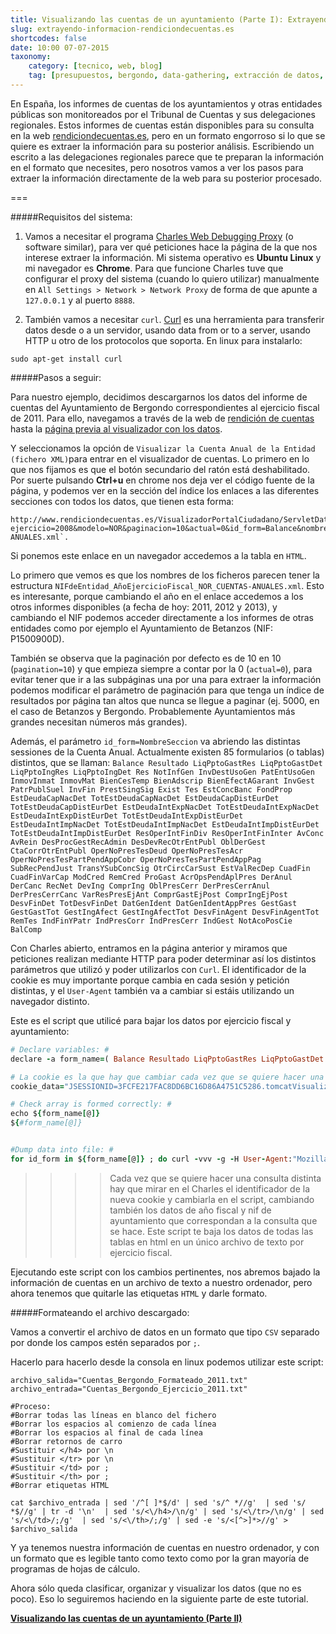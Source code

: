 ```yaml
---
title: Visualizando las cuentas de un ayuntamiento (Parte I): Extrayendo información de rendiciondecuentas.es
slug: extrayendo-informacion-rendiciondecuentas.es
shortcodes: false
date: 10:00 07-07-2015
taxonomy:
    category: [tecnico, web, blog]
    tag: [presupuestos, bergondo, data-gathering, extracción de datos, tutorial]
---
```


En España, los informes de cuentas de los ayuntamientos y otras entidades públicas son monitoreados por el Tribunal de Cuentas y sus delegaciones regionales. Estos informes de cuentas están disponibles para su consulta en la web [rendiciondecuentas.es](http://rendiciondecuentas.es), pero en un formato engorroso si lo que se quiere es extraer la información para su posterior análisis. Escribiendo un escrito a las delegaciones regionales parece que te preparan la información en el formato que necesites, pero nosotros vamos a ver los pasos para extraer la información directamente de la web para su posterior procesado.

===

#####Requisitos del sistema:  

1. Vamos a necesitar el programa [Charles Web Debugging Proxy](http://www.charlesproxy.com/) (o software similar), para ver qué peticiones hace la página de la que nos interese extraer la información.  Mi sistema operativo es **Ubuntu Linux** y mi navegador es **Chrome**. Para que funcione Charles tuve que configurar el proxy del sistema (cuando lo quiero utilizar) manualmente en 
`All Settings > Network > Network Proxy` de forma de que apunte a `127.0.0.1` y al puerto `8888`. 

2. También vamos a necesitar `curl`. [Curl](http://curl.haxx.se/)  es una herramienta para transferir datos desde o a un servidor, usando  data from or to a server, usando HTTP u otro de los protocolos que soporta.  En linux para instalarlo: 
``` 
sudo apt-get install curl
 ```

#####Pasos a seguir: 

Para nuestro ejemplo, decidimos descargarnos los datos del informe de cuentas del Ayuntamiento de Bergondo correspondientes al ejercicio fiscal de 2011. 
Para ello, navegamos a través de la web de [rendición de cuentas](http://rendiciondecuentas.es) hasta la [página previa al visualizador con los datos](http://www.rendiciondecuentas.es/es/consultadeentidadesycuentas/buscarCuentas/consultarCuenta.html?dd=true&idEntidadPpal=2122&idEntidad=2122&idTipoEntidad=A&idModelo=3&ejercicio=2011&nifEntidad=P1500800F
).

Y seleccionamos la opción de  `Visualizar la Cuenta Anual de la Entidad (fichero XML)`para entrar en el visualizador de cuentas.  Lo primero en lo que nos fijamos es que el botón secundario del ratón está deshabilitado.  Por suerte pulsando **Ctrl+u** en chrome nos deja ver el código fuente de la página, y podemos ver en la sección del índice los enlaces a las diferentes secciones con todos los datos, que tienen esta forma:
```
http://www.rendiciondecuentas.es/VisualizadorPortalCiudadano/ServletDatos?ejercicio=2008&modelo=NOR&paginacion=10&actual=0&id_form=Balance&nombreFichero=P1500800F_2011_NOR_CUENTAS-ANUALES.xml`.
```
Si ponemos este enlace en un navegador accedemos a la tabla en `HTML`. 

Lo primero que vemos es que los nombres de los ficheros parecen tener la estructura `NIFdeEntidad_AñoEjercicioFiscal_NOR_CUENTAS-ANUALES.xml`.
Esto es interesante, porque cambiando el año en el enlace accedemos a los otros informes disponibles (a fecha de hoy: 2011, 2012 y 2013), y cambiando el NIF podemos acceder directamente a los informes de otras entidades como por ejemplo el Ayuntamiento de Betanzos (NIF:  P1500900D).

También se observa que la paginación por defecto es de 10 en 10 (`pagination=10`) y que empieza siempre a contar por la 0 (`actual=0`), para evitar tener que ir a las subpáginas una por una para extraer la información podemos modificar el parámetro de paginación para que tenga un índice de resultados por página tan altos que nunca se llegue a paginar (ej. 5000, en el caso de Betanzos y Bergondo. Probablemente Ayuntamientos más grandes necesitan números más grandes).

Además, el parámetro `id_form=NombreSeccion` va abriendo las distintas sessiones de la Cuenta Anual.  Actualmente existen 85 formularios (o tablas) distintos, que se llaman: 
`Balance Resultado LiqPptoGastRes LiqPptoGastDet LiqPptoIngRes LiqPptoIngDet Res NotInfGen InvDestUsoGen PatEntUsoGen InmovInmat InmovMat BienCesTemp BienAdscrip BienEfectAGarant InvGest PatrPublSuel InvFin PrestSingSig Exist Tes EstConcBanc FondProp EstDeudaCapNacDet TotEstDeudaCapNacDet EstDeudaCapDistEurDet TotEstDeudaCapDistEurDet EstDeudaIntExpNacDet TotEstDeudaIntExpNacDet EstDeudaIntExpDistEurDet TotEstDeudaIntExpDistEurDet EstDeudaIntImpNacDet TotEstDeudaIntImpNacDet EstDeudaIntImpDistEurDet TotEstDeudaIntImpDistEurDet ResOperIntFinDiv ResOperIntFinInter AvConc AvRein DesProcGestRecAdmin DesDevRecOtrEntPubl OblDerGest CtaCorrOtrEntPubl OperNoPresTesDeud OperNoPresTesAcr OperNoPresTesPartPendAppCobr OperNoPresTesPartPendAppPag SubRecPendJust TransYSubConcSig OtrCircCarSust EstValRecDep CuadFin CuadFinVarCap ModCred RemCred ProGast AcrOpsPendAplPres DerAnul DerCanc RecNet DevIng ComprIng OblPresCerr DerPresCerrAnul DerPresCerrCanc VarResPresEjAnt ComprGastEjPost ComprIngEjPost DesvFinDet TotDesvFinDet DatGenIdent DatGenIdentAppPres GestGast GestGastTot GestIngAfect GestIngAfectTot DesvFinAgent DesvFinAgentTot RemTes IndFinYPatr IndPresCorr IndPresCerr IndGest NotAcoPosCie BalComp`


Con Charles abierto, entramos en la página anterior y miramos que peticiones realizan mediante HTTP para poder determinar así los distintos parámetros que utilizó y poder utilizarlos con `Curl`. El identificador de la cookie es muy importante porque cambia en cada sesión y petición distintas, y el `User-Agent` también va a cambiar si estáis utilizando un navegador distinto. 

Este es el script que utilicé para bajar los datos por ejercicio fiscal y ayuntamiento:

```ruby
# Declare variables: #
declare -a form_name=( Balance Resultado LiqPptoGastRes LiqPptoGastDet LiqPptoIngRes LiqPptoIngDet Res NotInfGen InvDestUsoGen PatEntUsoGen InmovInmat InmovMat BienCesTemp BienAdscrip BienEfectAGarant InvGest PatrPublSuel InvFin PrestSingSig Exist Tes EstConcBanc FondProp EstDeudaCapNacDet TotEstDeudaCapNacDet EstDeudaCapDistEurDet TotEstDeudaCapDistEurDet EstDeudaIntExpNacDet TotEstDeudaIntExpNacDet EstDeudaIntExpDistEurDet TotEstDeudaIntExpDistEurDet EstDeudaIntImpNacDet TotEstDeudaIntImpNacDet EstDeudaIntImpDistEurDet TotEstDeudaIntImpDistEurDet ResOperIntFinDiv ResOperIntFinInter AvConc AvRein DesProcGestRecAdmin DesDevRecOtrEntPubl OblDerGest CtaCorrOtrEntPubl OperNoPresTesDeud OperNoPresTesAcr OperNoPresTesPartPendAppCobr OperNoPresTesPartPendAppPag SubRecPendJust TransYSubConcSig OtrCircCarSust EstValRecDep CuadFin CuadFinVarCap ModCred RemCred ProGast AcrOpsPendAplPres DerAnul DerCanc RecNet DevIng ComprIng OblPresCerr DerPresCerrAnul DerPresCerrCanc VarResPresEjAnt ComprGastEjPost ComprIngEjPost DesvFinDet TotDesvFinDet DatGenIdent DatGenIdentAppPres GestGast GestGastTot GestIngAfect GestIngAfectTot DesvFinAgent DesvFinAgentTot RemTes IndFinYPatr IndPresCorr IndPresCerr IndGest NotAcoPosCie BalComp )

# La cookie es la que hay que cambiar cada vez que se quiere hacer una consulta distinta, miras cúal es en el Charles y la copias aquí: #
cookie_data="JSESSIONID=3FCFE217FAC8DD6BC16D86A4751C5286.tomcatVisualizador2; treeview=111111110000000000000000000000000000000000000; JSESSIONID=701B5DE1377CCF27CC4F06B87758BC47"

# Check array is formed correctly: #
echo ${form_name[@]}
${#form_name[@]}


#Dump data into file: #
for id_form in ${form_name[@]} ; do curl -vvv -g -H User-Agent:"Mozilla/5.0 (X11; Linux x86_64) AppleWebKit/537.36 (KHTML, like Gecko) Chrome/43.0.2357.65 Safari/537.36"  -H "Cookie:$cookie_data" "http://www.rendiciondecuentas.es/VisualizadorPortalCiudadano/ServletDatos?ejercicio=2008&modelo=NOR&paginacion=5000&actual=0&id_form=$id_form&nombreFichero=P1500800F_2011_NOR_CUENTAS-ANUALES.xml" >> Cuentas_Bergondo_Ejercicio_2011.txt;  done
```
>>>>Cada vez que se quiere hacer una consulta distinta hay que mirar en el Charles el identificador de la nueva cookie y cambiarla en el script, cambiando también los datos de año fiscal y nif de ayuntamiento que correspondan a la consulta que se hace. Este script te baja los datos de todas las tablas en html en un único archivo de texto por ejercicio fiscal. 

Ejecutando este script con los cambios pertinentes, nos abremos bajado la información de cuentas en un archivo de texto a nuestro ordenador, pero ahora tenemos que quitarle las etiquetas `HTML` y darle formato. 

#####Formateando el archivo descargado: 

Vamos a convertir el archivo de datos en un formato que tipo `CSV` separado por donde los campos estén separados por `;`.

Hacerlo para hacerlo desde la consola en linux podemos utilizar este script:
```
archivo_salida="Cuentas_Bergondo_Formateado_2011.txt"
archivo_entrada="Cuentas_Bergondo_Ejercicio_2011.txt"

#Proceso: 
#Borrar todas las líneas en blanco del fichero
#Borrar los espacios al comienzo de cada línea
#Borrar los espacios al final de cada línea
#Borrar retornos de carro
#Sustituir </h4> por \n
#Sustituir </tr> por \n
#Sustituir </td> por ;
#Sustituir </th> por ;
#Borrar etiquetas HTML

cat $archivo_entrada | sed '/^[ ]*$/d' | sed 's/^ *//g'  | sed 's/ *$//g' | tr -d '\n'  | sed 's/<\/h4>/\n/g' | sed 's/<\/tr>/\n/g' | sed 's/<\/td>/;/g'  | sed 's/<\/th>/;/g' | sed -e 's/<[^>]*>//g' > $archivo_salida
```

Y ya tenemos nuestra información de cuentas en nuestro ordenador, y con un formato que es legible tanto como texto como por la gran mayoría de programas de hojas de cálculo.

Ahora sólo queda clasificar, organizar y visualizar los datos (que no es poco). Eso lo seguiremos haciendo en la siguiente parte de este tutorial. 

[**Visualizando las cuentas de un ayuntamiento (Parte II)**](/es/blog/entendiendo-cuentas-bergondo)


